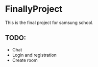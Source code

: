 # FinallyProject
This is the final project for samsung school.


## TODO:
- Chat
- Login and registration
- Create room
